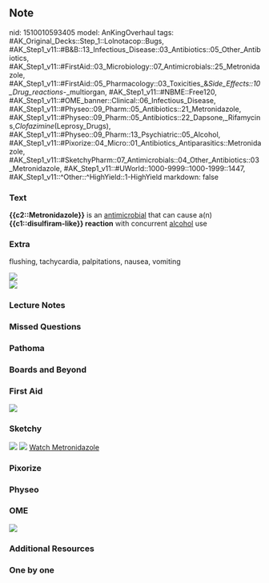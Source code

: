 ## Note
nid: 1510010593405
model: AnKingOverhaul
tags: #AK_Original_Decks::Step_1::Lolnotacop::Bugs, #AK_Step1_v11::#B&B::13_Infectious_Disease::03_Antibiotics::05_Other_Antibiotics, #AK_Step1_v11::#FirstAid::03_Microbiology::07_Antimicrobials::25_Metronidazole, #AK_Step1_v11::#FirstAid::05_Pharmacology::03_Toxicities_&_Side_Effects::10_Drug_reactions_-_multiorgan, #AK_Step1_v11::#NBME::Free120, #AK_Step1_v11::#OME_banner::Clinical::06_Infectious_Disease, #AK_Step1_v11::#Physeo::09_Pharm::05_Antibiotics::21_Metronidazole, #AK_Step1_v11::#Physeo::09_Pharm::05_Antibiotics::22_Dapsone,_Rifamycins,_Clofazimine_(Leprosy_Drugs), #AK_Step1_v11::#Physeo::09_Pharm::13_Psychiatric::05_Alcohol, #AK_Step1_v11::#Pixorize::04_Micro::01_Antibiotics_Antiparasitics::Metronidazole, #AK_Step1_v11::#SketchyPharm::07_Antimicrobials::04_Other_Antibiotics::03_Metronidazole, #AK_Step1_v11::#UWorld::1000-9999::1000-1999::1447, #AK_Step1_v11::^Other::^HighYield::1-HighYield
markdown: false

### Text
<b>{{c2::Metronidazole}}</b> is an <u>antimicrobial</u> that can
cause a(n) <b>{{c1::disulfiram-like}} reaction</b> with concurrent
<u>alcohol</u> use

### Extra
flushing, tachycardia, palpitations, nausea, vomiting
<div>
  <img src="paste-3779571220884.jpg">
  <div><img src="paste-3899830304958.jpg"></div>
</div>

### Lecture Notes


### Missed Questions


### Pathoma


### Boards and Beyond


### First Aid
<img src="paste-187277753974787.jpg">

### Sketchy
<img src="paste-262010184925185.jpg"> <img src=
"Screen%20Shot%202020-01-28%20at%206.33.25%20PM.png"> <a href=
"https://dashboard.sketchy.com/study/medical/courses/medical-pharmacology/units/medical-pharmacology-antimicrobials/videos/medical-pharmacology-antimicrobials-other-antibiotics-metronidazole?utm_source=anki&utm_medium=partnership&utm_campaign=february_update&utm_content=medical">
Watch Metronidazole</a>

### Pixorize


### Physeo


### OME
<div class="ome-widget">
  <a href=
  "https://onlinemeded.org/spa/infectious-disease?ref=anki"><img src="_OME_AnkiFlashcards_Topic_6.png"></a>
</div>

### Additional Resources


### One by one


